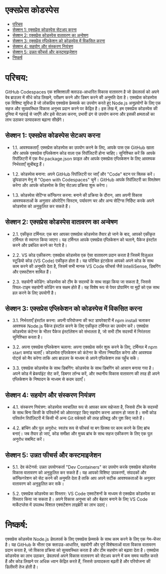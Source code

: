 # एक्सप्रेस कोडस्पेस

- [परिचय](#परिचय)
- [सेक्शन 1: एक्सप्रेस कोडस्पेस सेटअप करना](#section-1-setting-up-express-codespaces)
- [सेक्शन 2: एक्सप्रेस कोडस्पेस वातावरण का अन्वेषण](#section-2-exploring-the-express-codespaces-environment)
- [सेक्शन 3: एक्सप्रेस एप्लिकेशन को कोडस्पेस में विकसित करना](#section-3-developing-express-applications-in-codespaces)
- [सेक्शन 4: सहयोग और संस्करण नियंत्रण](#section-4-collaboration-and-version-control)
- [सेक्शन 5: उन्नत फीचर्स और कस्टमाइजेशन](#section-5-advanced-features-and-customizations)
- [निष्कर्ष](#निष्कर्ष)

# परिचय:

GitHub Codespaces एक शक्तिशाली क्लाउड-आधारित विकास वातावरण है जो डेवलपर्स को अपने वेब ब्राउज़र में सीधे कोड लिखने, परीक्षण करने और डिबग करने की अनुमति देता है। एक्सप्रेस कोडस्पेस एक विशिष्ट सुविधा है जो लोकप्रिय एक्सप्रेस फ्रेमवर्क का उपयोग करते हुए Node.js अनुप्रयोगों के लिए एक सहज और सुव्यवस्थित विकास अनुभव प्रदान करने पर केंद्रित है। इस लेख में, हम एक्सप्रेस कोडस्पेस की दुनिया में गहराई से जाएँगे और इसे सेटअप करना, प्रभावी ढंग से उपयोग करना और इसकी क्षमताओं का लाभ उठाकर उत्पादकता बढ़ाना सीखेंगे।

## सेक्शन 1: एक्सप्रेस कोडस्पेस सेटअप करना

- 1.1. आवश्यकताएँ:
एक्सप्रेस कोडस्पेस का उपयोग करने के लिए, आपके पास एक GitHub खाता और आपके एक्सप्रेस एप्लिकेशन कोड वाला एक रिपॉज़िटरी होना चाहिए। सुनिश्चित करें कि आपके रिपॉज़िटरी में एक वैध package.json फ़ाइल और आपके एक्सप्रेस एप्लिकेशन के लिए आवश्यक निर्भरताएँ सूचीबद्ध हैं।

- 1.2. कोडस्पेस बनाना:
अपने GitHub रिपॉज़िटरी पर जाएँ और "Code" बटन पर क्लिक करें। ड्रॉपडाउन मेनू से "Open with Codespaces" चुनें। GitHub आपके रिपॉज़िटरी का विश्लेषण करेगा और आपके कोडस्पेस के लिए सेटअप प्रक्रिया शुरू करेगा।

- 1.3. कोडस्पेस सेटिंग्स कॉन्फ़िगर करना:
बनाने की प्रक्रिया के दौरान, आप अपनी विकास आवश्यकताओं के अनुसार ऑपरेटिंग सिस्टम, पर्यावरण चर और अन्य सेटिंग्स निर्दिष्ट करके अपने कोडस्पेस को अनुकूलित कर सकते हैं।

## सेक्शन 2: एक्सप्रेस कोडस्पेस वातावरण का अन्वेषण

- 2.1. एकीकृत टर्मिनल:
एक बार आपका एक्सप्रेस कोडस्पेस तैयार हो जाने के बाद, आपको एकीकृत टर्मिनल से स्वागत किया जाएगा। यह टर्मिनल आपके एक्सप्रेस एप्लिकेशन को चलाने, पैकेज इंस्टॉल करने और प्रबंधित करने का गेटवे है।

- 2.2. VS कोड एकीकरण:
एक्सप्रेस कोडस्पेस एक ऐसा वातावरण प्रदान करता है जिसमें विज़ुअल स्टूडियो कोड (VS Code) एकीकृत होता है। यह परिचित इंटरफ़ेस आपको अपने कोड के साथ काम करने की अनुमति देता है, जिसमें सभी मानक VS Code फीचर्स जैसे IntelliSense, डिबगिंग और एक्सटेंशन शामिल हैं।

- 2.3. सहयोगी कोडिंग:
कोडस्पेस को टीम के सदस्यों के साथ साझा किया जा सकता है, जिससे रियल-टाइम सहयोगी कोडिंग सत्र सक्षम होते हैं। यह विशेष रूप से पेयर प्रोग्रामिंग या मुद्दों को एक साथ हल करने के लिए उपयोगी है।

## सेक्शन 3: एक्सप्रेस एप्लिकेशन को कोडस्पेस में विकसित करना

- 3.1. निर्भरताएँ इंस्टॉल करना:
अपनी परियोजना की रूट डायरेक्टरी में npm install चलाकर आवश्यक Node.js पैकेज इंस्टॉल करने के लिए एकीकृत टर्मिनल का उपयोग करें। एक्सप्रेस कोडस्पेस कंटेनर के भीतर पैकेज इंस्टॉलेशन को संभालता है, जो सभी टीम सदस्यों में निरंतरता सुनिश्चित करता है।

- 3.2. अपना एक्सप्रेस एप्लिकेशन चलाना:
अपना एक्सप्रेस सर्वर शुरू करने के लिए, टर्मिनल में npm start कमांड चलाएँ। कोडस्पेस एप्लिकेशन को कंटेनर के भीतर निष्पादित करेगा और आवश्यक पोर्ट्स को मैप करेगा ताकि आप ब्राउज़र के माध्यम से अपने एप्लिकेशन तक पहुँच सकें।

- 3.3. एक्सप्रेस कोडस्पेस के साथ डिबगिंग:
कोडस्पेस के साथ डिबगिंग को आसान बनाया गया है। अपने कोड में ब्रेकपॉइंट सेट करें, डिबगर लॉन्च करें, और स्थानीय विकास वातावरण की तरह ही अपने एप्लिकेशन के निष्पादन के माध्यम से कदम उठाएँ।

## सेक्शन 4: सहयोग और संस्करण नियंत्रण

- 4.1. संस्करण नियंत्रण:
कोडस्पेस स्वचालित रूप से आपका काम सहेजता है, जिससे टीम के सदस्यों के साथ बिना किसी के परिवर्तनों को ओवरराइट किए सहयोग करना आसान हो जाता है। सभी कोड परिवर्तन रिपॉज़िटरी में किसी भी अन्य Git वर्कफ़्लो की तरह प्रतिबद्ध और पुश किए जाते हैं।

- 4.2. ब्रांचिंग और पुल अनुरोध:
स्वतंत्र रूप से फीचर्स या बग फ़िक्स पर काम करने के लिए ब्रांच बनाएं। जब तैयार हो जाएं, कोड समीक्षा और मुख्य ब्रांच के साथ सहज एकीकरण के लिए एक पुल अनुरोध सबमिट करें।

## सेक्शन 5: उन्नत फीचर्स और कस्टमाइजेशन

- 5.1. देव कंटेनर्स:
उन्नत उपयोगकर्ता "Dev Containers" का उपयोग करके एक्सप्रेस कोडस्पेस विकास वातावरण को अनुकूलित कर सकते हैं। यह आपको विशिष्ट उपकरणों, संपादकों और कॉन्फ़िगरेशन को सेट करने की अनुमति देता है ताकि आप अपने सटीक आवश्यकताओं के अनुसार वातावरण को अनुकूलित कर सकें।

- 5.2. एक्सप्रेस कोडस्पेस का विस्तार:
VS Code एक्सटेंशनों के माध्यम से एक्सप्रेस कोडस्पेस का विस्तार किया जा सकता है। अपने विकास अनुभव को और बेहतर बनाने के लिए VS Code मार्केटप्लेस में उपलब्ध विशाल एक्सटेंशन लाइब्रेरी का लाभ उठाएं।

# निष्कर्ष:

एक्सप्रेस कोडस्पेस Node.js डेवलपर्स के लिए एक्सप्रेस फ्रेमवर्क के साथ काम करने के लिए एक गेम-चेंजर है। यह GitHub के भीतर एक क्लाउड-आधारित, सहयोगी और पूर्ण विशेषताओं वाला विकास वातावरण प्रदान करता है, जो विकास प्रक्रिया को सुव्यवस्थित करता है और टीम सहयोग को बढ़ावा देता है। एक्सप्रेस कोडस्पेस का लाभ उठाकर, डेवलपर्स अपने विकास वातावरण को सेटअप करने में कम समय व्यतीत करते हैं और कोड लिखने पर अधिक ध्यान केंद्रित करते हैं, जिससे उत्पादकता बढ़ती है और परियोजना की डिलीवरी तेज होती है।

